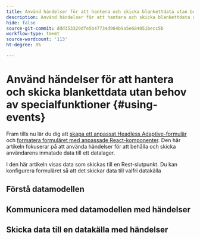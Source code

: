 ```yaml
---
title: Använd händelser för att hantera och skicka blankettdata utan behov av specialfunktioner
description: Använd händelser för att hantera och skicka blankettdata utan behov av specialfunktioner
hide: false
source-git-commit: ddd353329dfe5b47734d904b9a5e684051becc5b
workflow-type: tm+mt
source-wordcount: '113'
ht-degree: 0%

---
```



# Använd händelser för att hantera och skicka blankettdata utan behov av specialfunktioner {#using-events}

Fram tills nu lär du dig att [skapa ett anpassat Headless Adaptive-formulär](create-and-publish-a-headless-form.md) och [formatera formuläret med anpassade React-komponenter](use-google-material-ui-react-components-to-render-a-headless-form.md). Den här artikeln fokuserar på att använda händelser för att behålla och skicka användarens inmatade data till ett datalager.

I den här artikeln visas data som skickas till en Rest-slutpunkt. Du kan konfigurera formuläret så att det skickar data till valfri datakälla

## Förstå datamodellen



## Kommunicera med datamodellen med händelser

## Skicka data till en datakälla med händelser

